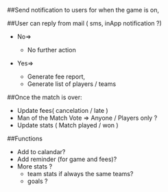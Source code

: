 ##Send notification to users for when the game is on,


##User can reply from mail ( sms, inApp notification ?)


  * No=>
    - No further action

  * Yes=>
    - Generate fee report,
    - Generate list of players / teams


##Once the match is over:
  * Update fees( cancelation / late )
  * Man of the Match Vote => Anyone / Players only ?
  * Update stats ( Match played / won )

##Functions
  * Add to calandar?
  * Add reminder (for game and fees)?
  * More stats ?
    - team stats if always the same teams?
    - goals ?


